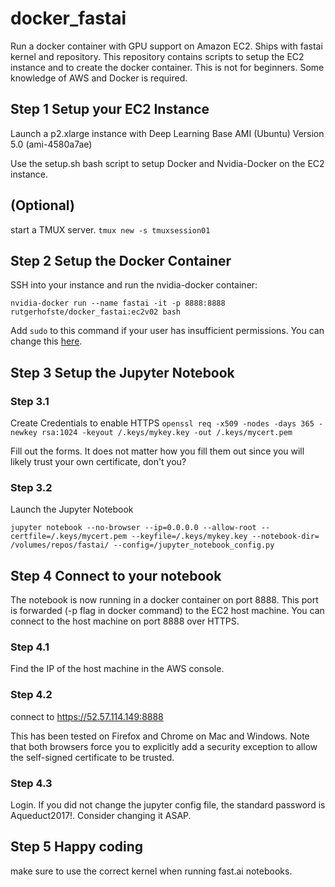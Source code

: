 # docker_fastai

Run a docker container with GPU support on Amazon EC2. Ships with fastai kernel and repository. This repository contains scripts to setup the EC2 instance and to create the docker container. This is not for beginners. Some knowledge of AWS and Docker is required.

## Step 1 Setup your EC2 Instance

Launch a p2.xlarge instance with Deep Learning Base AMI (Ubuntu) Version 5.0 (ami-4580a7ae)

Use the setup.sh bash script to setup Docker and Nvidia-Docker on the EC2 instance. 

## (Optional)

start a TMUX server.  `tmux new -s tmuxsession01`


## Step 2 Setup the Docker Container

SSH into your instance and run the nvidia-docker container:

`nvidia-docker run --name fastai -it -p 8888:8888 rutgerhofste/docker_fastai:ec2v02 bash`

Add `sudo` to this command if your user has insufficient permissions. You can change this [here](https://docs.docker.com/install/linux/linux-postinstall/).


## Step 3 Setup the Jupyter Notebook

### Step 3.1  
Create Credentials to enable HTTPS
`openssl req -x509 -nodes -days 365 -newkey rsa:1024 -keyout /.keys/mykey.key -out /.keys/mycert.pem`

Fill out the forms. It does not matter how you fill them out since you will likely trust your own certificate, don't you?


### Step 3.2 
Launch the Jupyter Notebook

`jupyter notebook --no-browser --ip=0.0.0.0 --allow-root --certfile=/.keys/mycert.pem --keyfile=/.keys/mykey.key --notebook-dir= /volumes/repos/fastai/ --config=/jupyter_notebook_config.py`

## Step 4  Connect to your notebook

The notebook is now running in a docker container on port 8888. This port is forwarded (-p flag in docker command) to the EC2 host machine. You can connect to the host machine on port 8888 over HTTPS. 

### Step 4.1
Find the IP of the host machine in the AWS console.

### Step 4.2
connect to https://52.57.114.149:8888 

This has been tested on Firefox and Chrome on Mac and Windows. Note that both browsers force you to explicitly add a security exception to allow the self-signed certificate to be trusted. 


### Step 4.3  
Login. If you did not change the jupyter config file, the standard password is Aqueduct2017!. Consider changing it ASAP.

## Step 5 Happy coding
make sure to use the correct kernel when running fast.ai notebooks. 






